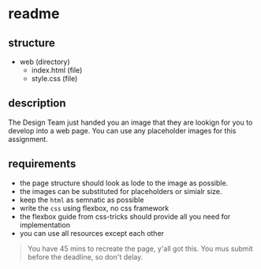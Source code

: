 # readme

## structure

- web (directory)
  - index.html (file)
  - style.css (file)
  
## description

The Design Team just handed you an image that they are lookign for you
to develop into a web page. You can use any placeholder images for this assignment.

## requirements

- the page structure should look as lode to the image as possible.
- the images can be substituted for placeholders or simialr size.
- keep the `html` as semnatic as possible
- write the `css` using flexbox, no css framework
- the flexbox guide from css-tricks should provide all you need for implementation
- you can use all resources except each other

> You have 45 mins to recreate the page, y'all got this.
> You mus submit before the deadline, so don't delay.
